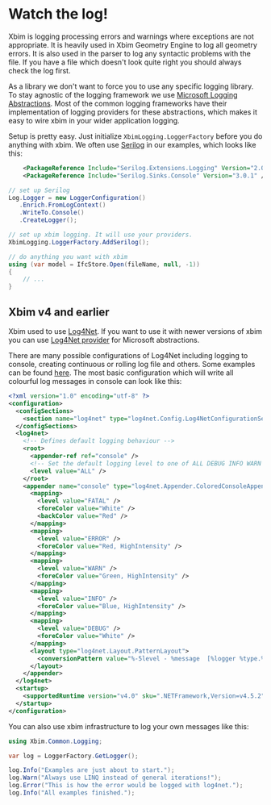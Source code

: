 ﻿# Watch the log!

Xbim is logging processing errors and warnings where exceptions are not appropriate.
It is heavily used in Xbim Geometry Engine to log all geometry errors. It is also used in the parser to log any syntactic problems with the file. 
If you have a file which doesn't look quite right you should always check the log first.

As a library we don't want to force you to use any specific logging library. To stay agnostic of the logging framework we use 
[Microsoft Logging Abstractions](https://docs.microsoft.com/en-us/dotnet/api/microsoft.extensions.logging.abstractions?view=dotnet-plat-ext-3.1&viewFallbackFrom=netstandard-2.1).
Most of the common logging frameworks have their implementation of logging providers for these abstractions, which makes it easy to 
wire xbim in your wider application logging.

Setup is pretty easy. Just initialize `XbimLogging.LoggerFactory` before you do anything with xbim. We often use [Serilog](https://serilog.net/) in our examples,
which looks like this:

```xml
    <PackageReference Include="Serilog.Extensions.Logging" Version="2.0.2" />
    <PackageReference Include="Serilog.Sinks.Console" Version="3.0.1" />
```

```cs
// set up Serilog
Log.Logger = new LoggerConfiguration()
   .Enrich.FromLogContext()
   .WriteTo.Console()
   .CreateLogger();

// set up xbim logging. It will use your providers.
XbimLogging.LoggerFactory.AddSerilog();

// do anything you want with xbim
using (var model = IfcStore.Open(fileName, null, -1))
{
    // ...
}
```

## Xbim v4 and earlier

Xbim used to use [Log4Net](https://logging.apache.org/log4net/). If you want to use it with newer versions of xbim you can use 
[Log4Net provider](https://github.com/huorswords/Microsoft.Extensions.Logging.Log4Net.AspNetCore) for Microsoft abstractions.

There are many possible configurations of Log4Net including logging to console, creating continuous or rolling log file and others.
Some examples can be found [here](https://logging.apache.org/log4net/release/config-examples.html). The most basic configuration which will write all colourful log 
messages in console can look like this:

```xml
<?xml version="1.0" encoding="utf-8" ?>
<configuration>
  <configSections>
    <section name="log4net" type="log4net.Config.Log4NetConfigurationSectionHandler, log4net" />
  </configSections>
  <log4net>
    <!-- Defines default logging behaviour -->
    <root>
      <appender-ref ref="console" />
      <!-- Set the default logging level to one of ALL DEBUG INFO WARN ERROR FATAL NONE -->
      <level value="ALL" />
    </root>
    <appender name="console" type="log4net.Appender.ColoredConsoleAppender">
      <mapping>
        <level value="FATAL" />
        <foreColor value="White" />
        <backColor value="Red" />
      </mapping>
      <mapping>
        <level value="ERROR" />
        <foreColor value="Red, HighIntensity" />
      </mapping>
      <mapping>
        <level value="WARN" />
        <foreColor value="Green, HighIntensity" />
      </mapping>
      <mapping>
        <level value="INFO" />
        <foreColor value="Blue, HighIntensity" />
      </mapping>
      <mapping>
        <level value="DEBUG" />
        <foreColor value="White" />
      </mapping>
      <layout type="log4net.Layout.PatternLayout">
        <conversionPattern value="%-5level - %message  [%logger %type.%method Line %line]%newline" />
      </layout>
    </appender>
  </log4net>
  <startup>
    <supportedRuntime version="v4.0" sku=".NETFramework,Version=v4.5.2" />
  </startup>
</configuration>
```

You can also use xbim infrastructure to log your own messages like this:

```cs
using Xbim.Common.Logging;
```

```cs
var log = LoggerFactory.GetLogger(); 

log.Info("Examples are just about to start.");
log.Warn("Always use LINQ instead of general iterations!");
log.Error("This is how the error would be logged with log4net.");
log.Info("All examples finished.");
```